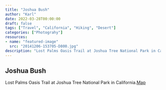 ```yaml
---
title: "Joshua Bush"
author: "Karl"
date: 2022-03-28T00:00:00
draft: false
tags: ["Travel", "California", "Hiking", "Desert"]
categories: ["Photograhy"]
resources:
- name: "featured-image"
  src: "20141206-153705-D800.jpg"
description: "Lost Palms Oasis Trail at Joshua Tree National Park in California."
---
```


## Joshua Bush

Lost Palms Oasis Trail at Joshua Tree National Park in California.[Map](https://goo.gl/maps/XbqgtYkX2HVqLoXGA)
